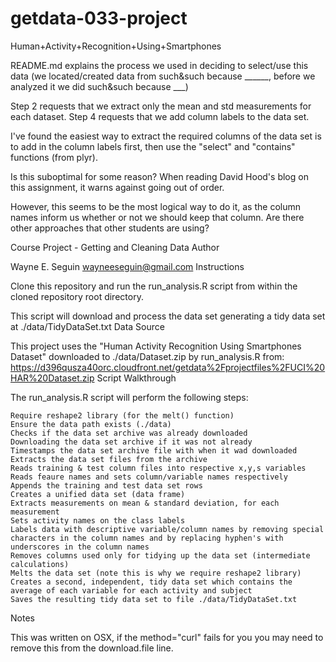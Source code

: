 # getdata-033-project

Human+Activity+Recognition+Using+Smartphones


README.md explains the process we used in deciding to select/use this data (we located/created data from such&such because ______, before we analyzed it we did such&such because ___)




Step 2 requests that we extract only the mean and std measurements for each dataset. Step 4 requests that we add column labels to the data set.

I've found the easiest way to extract the required columns of the data set is to add in the column labels first, then use the "select" and "contains" functions (from plyr).

Is this suboptimal for some reason? When reading David Hood's blog on this assignment, it warns against going out of order.

However, this seems to be the most logical way to do it, as the column names inform us whether or not we should keep that column. Are there other approaches that other students are using?

Course Project - Getting and Cleaning Data
Author

Wayne E. Seguin wayneeseguin@gmail.com
Instructions

Clone this repository and run the run_analysis.R script from within the cloned repository root directory.

This script will download and process the data set generating a tidy data set at ./data/TidyDataSet.txt
Data Source

This project uses the "Human Activity Recognition Using Smartphones Dataset" downloaded to ./data/Dataset.zip by run_analysis.R from: https://d396qusza40orc.cloudfront.net/getdata%2Fprojectfiles%2FUCI%20HAR%20Dataset.zip
Script Walkthrough

The run_analysis.R script will perform the following steps:

    Require reshape2 library (for the melt() function)
    Ensure the data path exists (./data)
    Checks if the data set archive was already downloaded
    Downloading the data set archive if it was not already
    Timestamps the data set archive file with when it wad downloaded
    Extracts the data set files from the archive
    Reads training & test column files into respective x,y,s variables
    Reads feaure names and sets column/variable names respectively
    Appends the training and test data set rows
    Creates a unified data set (data frame)
    Extracts measurements on mean & standard deviation, for each measurement
    Sets activity names on the class labels
    Labels data with descriptive variable/column names by removing special characters in the column names and by replacing hyphen's with underscores in the column names
    Removes columns used only for tidying up the data set (intermediate calculations)
    Melts the data set (note this is why we require reshape2 library)
    Creates a second, independent, tidy data set which contains the average of each variable for each activity and subject
    Saves the resulting tidy data set to file ./data/TidyDataSet.txt

Notes

This was written on OSX, if the method="curl" fails for you you may need to remove this from the download.file line.
